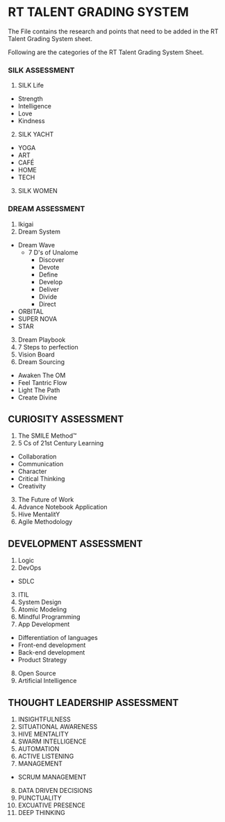 # RT TALENT GRADING SYSTEM 
The File contains the research and points that need to  be added in the RT Talent Grading System sheet.

Following are the categories of the RT Talent Grading System Sheet. 
### SILK ASSESSMENT
1. SILK Life
 * Strength
 * Intelligence
 * Love
 * Kindness
2. SILK YACHT
* YOGA
* ART
* CAFÉ
* HOME
* TECH
3. SILK WOMEN

### DREAM ASSESSMENT
1. Ikigai
2. Dream System
* Dream Wave
  * 7 D's of Unalome
    * Discover
    * Devote
    * Define
    * Develop
    * Deliver
    * Divide
    * Direct
* ORBITAL
* SUPER NOVA
* STAR
3. Dream Playbook
4. 7 Steps to perfection
5. Vision Board
6. Dream Sourcing
* Awaken The OM
* Feel Tantric Flow
* Light The Path
* Create Divine

## CURIOSITY ASSESSMENT
1. The SMILE Method™
2. 5 Cs of 21st Century Learning
* Collaboration 
* Communication
* Character
* Critical Thinking
* Creativity
3. The Future of Work
4. Advance Notebook Application
5. Hive MentalitY
6. Agile Methodology

## DEVELOPMENT ASSESSMENT
1. Logic
2. DevOps
 * SDLC
3. ITIL
4. System Design
5. Atomic Modeling
6. Mindful Programming
7. App Development
 * Differentiation of languages
 * Front-end development
 * Back-end development
 * Product Strategy
8. Open Source
9. Artificial Intelligence

## THOUGHT LEADERSHIP ASSESSMENT
1. INSIGHTFULNESS
2. SITUATIONAL AWARENESS
3. HIVE MENTALITY
4. SWARM INTELLIGENCE
5. AUTOMATION
6. ACTIVE LISTENING
7. MANAGEMENT
 * SCRUM MANAGEMENT
8. DATA DRIVEN DECISIONS
9. PUNCTUALITY 
10. EXCUATIVE PRESENCE
11. DEEP THINKING

